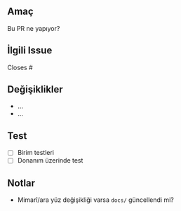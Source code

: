 ## Amaç
Bu PR ne yapıyor?

## İlgili Issue
Closes #<id>

## Değişiklikler
- …
- …

## Test
- [ ] Birim testleri
- [ ] Donanım üzerinde test

## Notlar
- Mimarî/ara yüz değişikliği varsa `docs/` güncellendi mi?
